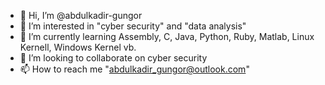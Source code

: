 - 👋 Hi, I’m @abdulkadir-gungor
- 👀 I’m interested in "cyber security" and "data analysis"
- 🌱 I’m currently learning Assembly, C, Java, Python, Ruby, Matlab, Linux Kernell, Windows Kernel vb.
- 💞️ I’m looking to collaborate on cyber security
- 📫 How to reach me "abdulkadir_gungor@outlook.com"

<!---
abdulkadir-gungor/abdulkadir-gungor is a ✨ special ✨ repository because its `README.md` (this file) appears on your GitHub profile.
You can click the Preview link to take a look at your changes.
--->
